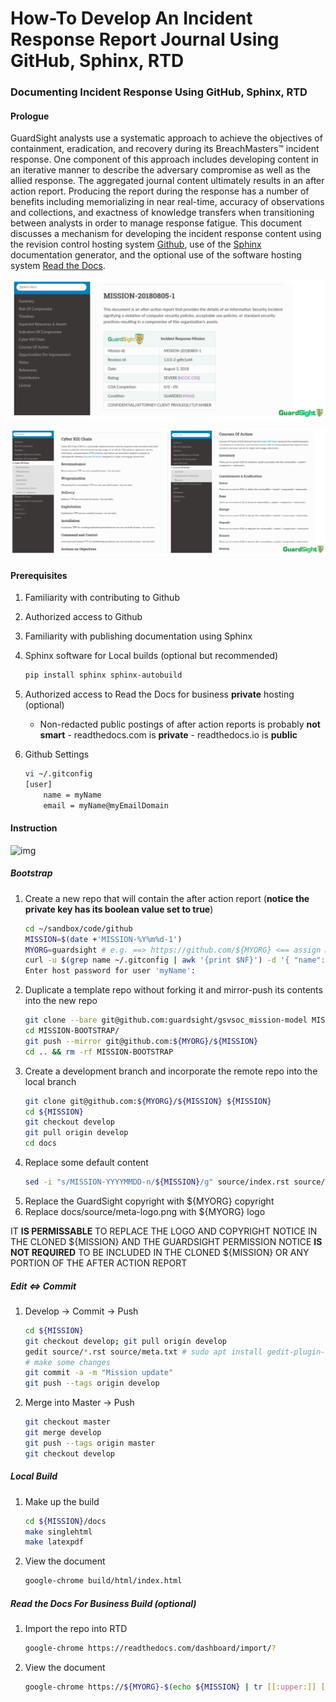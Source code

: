# How-To Develop An Incident Response Report Journal Using GitHub, Sphinx, RTD
### Documenting Incident Response Using GitHub, Sphinx, RTD

#### Prologue

GuardSight analysts use a systematic approach to achieve the objectives of containment, eradication, and recovery during its BreachMasters™ incident response. One component of this approach includes developing content in an iterative manner to describe the adversary compromise as well as the allied response. The aggregated journal content ultimately results in an after action report. Producing the report during the response has a number of benefits including memorializing in near real-time, accuracy of observations and collections, and exactness of knowledge transfers when transitioning between analysts in order to manage response fatigue. This document discusses a mechanism for developing the incident response content using the revision control hosting system [Github](https://www.github.com), use of the [Sphinx](http://www.sphinx-doc.org/en/master/) documentation generator, and the optional use of the software hosting system [Read the Docs](https://readthedocs.com/).

![img](images/gh.mm.2.png)

![img](images/gh.mm.3.png)


#### Prerequisites

1. Familiarity with contributing to Github
1. Authorized access to Github
1. Familiarity with publishing documentation using Sphinx
1. Sphinx software for Local builds (optional but recommended)
   ```bash
   pip install sphinx sphinx-autobuild
1.  Authorized access to Read the Docs for business **private** hosting (optional)

	* Non-redacted public postings of after action reports is probably **not smart** - readthedocs.com is **private** - readthedocs.io is **public**
1. Github Settings
   ```bash
   vi ~/.gitconfig
   [user]
	   name = myName
	   email = myName@myEmailDomain

#### Instruction

![img](images/gh.mm.1.png)

##### Bootstrap

1. Create a new repo that will  contain the after action report (**notice the private key has its boolean value set to true**)
   ```bash
   cd ~/sandbox/code/github
   MISSION=$(date +'MISSION-%Y%m%d-1')
   MYORG=guardsight # e.g. ==> https://github.com/${MYORG} <== assign MYORG=yourOrganization
   curl -u $(grep name ~/.gitconfig | awk '{print $NF}') -d '{ "name": "'${MISSION}'", "description": "Incident Response Journal", "private": true, "has_wiki": false }' https://api.github.com/orgs/${MYORG}/repos
   Enter host password for user 'myName':
1. Duplicate a template repo without forking it and mirror-push its contents into the new repo
   ```bash
   git clone --bare git@github.com:guardsight/gsvsoc_mission-model MISSION-BOOTSTRAP
   cd MISSION-BOOTSTRAP/
   git push --mirror git@github.com:${MYORG}/${MISSION}
   cd .. && rm -rf MISSION-BOOTSTRAP
1. Create a development branch and incorporate the remote repo into the local branch
   ```bash
   git clone git@github.com:${MYORG}/${MISSION} ${MISSION}
   cd ${MISSION}
   git checkout develop
   git pull origin develop
   cd docs
1. Replace some default content
   ```bash
   sed -i "s/MISSION-YYYYMMDD-n/${MISSION}/g" source/index.rst source/meta.txt source/conf.py
1. Replace the GuardSight copyright with ${MYORG} copyright
1. Replace docs/source/meta-logo.png with ${MYORG} logo 
   
IT **IS PERMISSABLE** TO REPLACE THE LOGO AND COPYRIGHT NOTICE IN THE CLONED ${MISSION} AND THE GUARDSIGHT PERMISSION NOTICE **IS NOT REQUIRED** TO BE INCLUDED IN THE CLONED ${MISSION} OR ANY PORTION OF THE AFTER ACTION REPORT
   
##### Edit <=> Commit

1. Develop -> Commit -> Push
   ```bash
   cd ${MISSION}
   git checkout develop; git pull origin develop
   gedit source/*.rst source/meta.txt # sudo apt install gedit-plugin-git; # this shows lines that have changed since last commit;
   # make some changes
   git commit -a -m "Mission update"
   git push --tags origin develop
1. Merge into Master -> Push
   ```bash
   git checkout master
   git merge develop
   git push --tags origin master
   git checkout develop
   
##### Local Build

1. Make up the build
   ```bash
   cd ${MISSION}/docs
   make singlehtml
   make latexpdf

1. View the document
   ```bash
   google-chrome build/html/index.html

##### Read the Docs For Business Build (optional)

1. Import the repo into RTD
	```bash
	google-chrome https://readthedocs.com/dashboard/import/?
	
1. View the document
   ```bash
   google-chrome https://${MYORG}-$(echo ${MISSION} | tr [[:upper:]] [[:lower:]]).readthedocs-hosted.com/en/latest/

